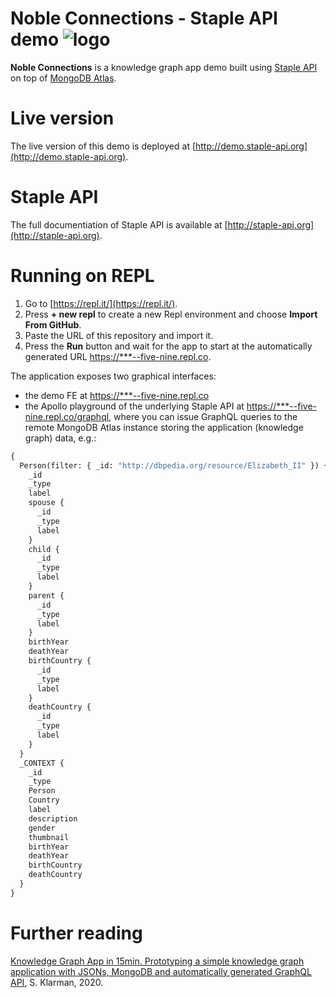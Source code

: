 #  Noble Connections - Staple API demo ![logo](https://raw.githubusercontent.com/epistemik-co/staple-api-kg-demo/master/docs/favicon.ico)

**Noble Connections** is a knowledge graph app demo built using [Staple API](http://staple-api.org) on top of [MongoDB Atlas](https://www.mongodb.com/cloud/atlas). 


# Live version

The live version of this demo is deployed at [http://demo.staple-api.org](http://demo.staple-api.org).


# Staple API

The full documentiation of Staple API is available at [http://staple-api.org](http://staple-api.org).


# Running on REPL

1. Go to [https://repl.it/](https://repl.it/). 
2. Press **+ new repl** to create a new Repl environment and choose **Import From GitHub**. 
3. Paste the URL of this repository and import it. 
4. Press the **Run** button and wait for the app to start at the automatically generated URL [https://***--five-nine.repl.co](#). 

The application exposes two graphical interfaces:
- the demo FE at [https://***--five-nine.repl.co](#)
- the Apollo playground of the underlying Staple API at [https://***--five-nine.repl.co/graphql](#), where you can issue GraphQL queries to the remote MongoDB Atlas instance storing the application (knowledge graph) data, e.g.:

```graphql
{
  Person(filter: { _id: "http://dbpedia.org/resource/Elizabeth_II" }) {
    _id
    _type
    label
    spouse {
      _id
      _type
      label
    }
    child {
      _id
      _type
      label
    }
    parent {
      _id
      _type
      label
    }
    birthYear
    deathYear
    birthCountry {
      _id
      _type
      label
    }
    deathCountry {
      _id
      _type
      label
    }
  }
  _CONTEXT {
    _id
    _type
    Person
    Country
    label
    description
    gender
    thumbnail
    birthYear
    deathYear
    birthCountry
    deathCountry
  }
}
```

# Further reading
[Knowledge Graph App in 15min. Prototyping a simple knowledge graph application with JSONs, MongoDB and automatically generated GraphQL API](https://medium.com/@sklarman/c76b94bb53b3), S. Klarman, 2020.
